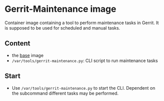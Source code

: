 # Gerrit-Maintenance image

Container image containing a tool to perform maintenance tasks in Gerrit. It is
supposed to be used for scheduled and manual tasks.

## Content

* the [base](../base/README.md) image
* `/var/tools/gerrit-maintenance.py`: CLI script to run maintenance tasks

## Start

* Use `/var/tools/gerrit-maintenance.py` to start the CLI. Dependent on the
  subcommand different tasks may be performed.
